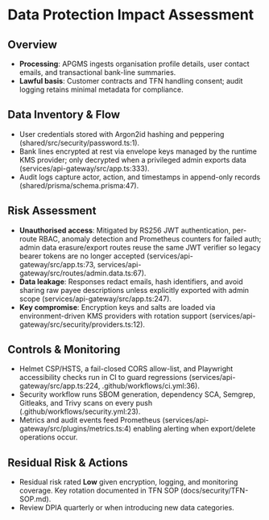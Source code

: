 # Data Protection Impact Assessment

## Overview
- **Processing**: APGMS ingests organisation profile details, user contact emails, and transactional bank-line summaries.
- **Lawful basis**: Customer contracts and TFN handling consent; audit logging retains minimal metadata for compliance.

## Data Inventory & Flow
- User credentials stored with Argon2id hashing and peppering (shared/src/security/password.ts:1).
- Bank lines encrypted at rest via envelope keys managed by the runtime KMS provider; only decrypted when a privileged admin exports data (services/api-gateway/src/app.ts:333).
- Audit logs capture actor, action, and timestamps in append-only records (shared/prisma/schema.prisma:47).

## Risk Assessment
- **Unauthorised access**: Mitigated by RS256 JWT authentication, per-route RBAC, anomaly detection and Prometheus counters for failed auth; admin data erasure/export routes reuse the same JWT verifier so legacy bearer tokens are no longer accepted (services/api-gateway/src/app.ts:73, services/api-gateway/src/routes/admin.data.ts:67).
- **Data leakage**: Responses redact emails, hash identifiers, and avoid sharing raw payee descriptions unless explicitly exported with admin scope (services/api-gateway/src/app.ts:247).
- **Key compromise**: Encryption keys and salts are loaded via environment-driven KMS providers with rotation support (services/api-gateway/src/security/providers.ts:12).

## Controls & Monitoring
- Helmet CSP/HSTS, a fail-closed CORS allow-list, and Playwright accessibility checks run in CI to guard regressions (services/api-gateway/src/app.ts:224, .github/workflows/ci.yml:36).
- Security workflow runs SBOM generation, dependency SCA, Semgrep, Gitleaks, and Trivy scans on every push (.github/workflows/security.yml:23).
- Metrics and audit events feed Prometheus (services/api-gateway/src/plugins/metrics.ts:4) enabling alerting when export/delete operations occur.

## Residual Risk & Actions
- Residual risk rated **Low** given encryption, logging, and monitoring coverage. Key rotation documented in TFN SOP (docs/security/TFN-SOP.md).
- Review DPIA quarterly or when introducing new data categories.

